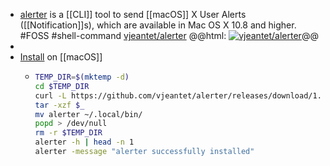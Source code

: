 - [alerter](https://github.com/vjeantet/alerter) is a [[CLI]] tool to send [[macOS]] X User Alerts ([[Notification]]s), which are available in Mac OS X 10.8 and higher. #FOSS #shell-command
  [vjeantet/alerter](https://github.com/vjeantet/alerter)
  @@html: <a href="https://github.com/vjeantet/alerter/"><img src="https://github-readme-stats-astronomer.vercel.app/api/pin/?username=vjeantet&repo=alerter&theme=tokyonight" alt="vjeantet/alerter"/></a>@@
-
- [Install](https://github.com/vjeantet/alerter#installation) on [[macOS]]
	- ```bash
	  TEMP_DIR=$(mktemp -d)
	  cd $TEMP_DIR
	  curl -L https://github.com/vjeantet/alerter/releases/download/1.0.1/alerter_v1.0.1_darwin_amd64.zip --output "alerter_v1.0.1_darwin_amd64.zip"
	  tar -xzf $_
	  mv alerter ~/.local/bin/
	  popd > /dev/null
	  rm -r $TEMP_DIR
	  alerter -h | head -n 1
	  alerter -message "alerter successfully installed"
	  ```